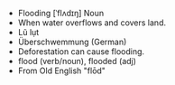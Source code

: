 - Flooding	[ˈflʌdɪŋ]	Noun	
- When water overflows and covers land.
- Lũ lụt
- Überschwemmung (German)
- Deforestation can cause flooding.
- flood (verb/noun), flooded (adj)
- From Old English "flōd"